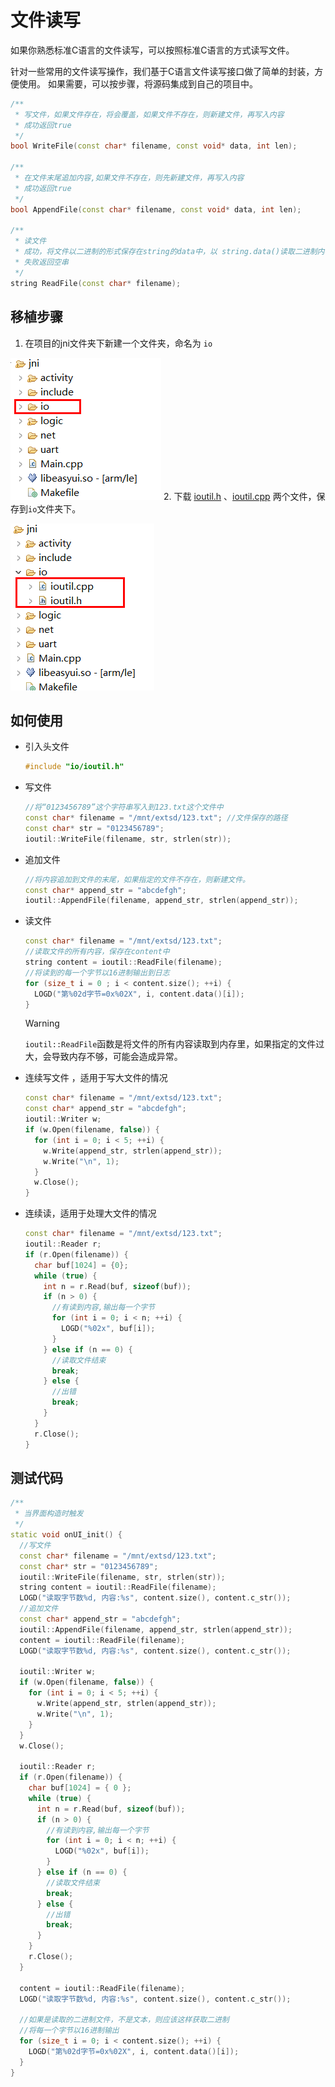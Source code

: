 # 文件读写
如果你熟悉标准C语言的文件读写，可以按照标准C语言的方式读写文件。   

针对一些常用的文件读写操作，我们基于C语言文件读写接口做了简单的封装，方便使用。 如果需要，可以按步骤，将源码集成到自己的项目中。


```c++
/**
 * 写文件，如果文件存在，将会覆盖，如果文件不存在，则新建文件，再写入内容
 * 成功返回true
 */
bool WriteFile(const char* filename, const void* data, int len);

/**
 * 在文件末尾追加内容,如果文件不存在，则先新建文件，再写入内容
 * 成功返回true
 */
bool AppendFile(const char* filename, const void* data, int len);

/**
 * 读文件
 * 成功，将文件以二进制的形式保存在string的data中，以 string.data()读取二进制内容
 * 失败返回空串
 */
string ReadFile(const char* filename);
```

## 移植步骤  
1. 在项目的jni文件夹下新建一个文件夹，命名为 `io`  
    
  ![](assets/create_io_folder.png)
2. 下载 [ioutil.h](https://docs.flythings.cn/src/io/ioutil.h) 、[ioutil.cpp](https://docs.flythings.cn/src/io/ioutil.cpp) 两个文件，保存到`io`文件夹下。  

  ![](assets/ioutil.png)  

## 如何使用 
* 引入头文件 
  ```c++
  #include "io/ioutil.h"
  ```
* 写文件  
  ```c++
  //将“0123456789”这个字符串写入到123.txt这个文件中
  const char* filename = "/mnt/extsd/123.txt"; //文件保存的路径
  const char* str = "0123456789";
  ioutil::WriteFile(filename, str, strlen(str));
  ```

* 追加文件
  ```c++
  //将内容追加到文件的末尾，如果指定的文件不存在，则新建文件。
  const char* append_str = "abcdefgh";
  ioutil::AppendFile(filename, append_str, strlen(append_str));
  ```
  
* 读文件
  ```c++
  const char* filename = "/mnt/extsd/123.txt";
  //读取文件的所有内容，保存在content中
  string content = ioutil::ReadFile(filename);
  //将读到的每一个字节以16进制输出到日志
  for (size_t i = 0 ; i < content.size(); ++i) {
    LOGD("第%02d字节=0x%02X", i, content.data()[i]);
  }
  ```
  > [!Warning]
  > `ioutil::ReadFile`函数是将文件的所有内容读取到内存里，如果指定的文件过大，会导致内存不够，可能会造成异常。


* 连续写文件 ，适用于写大文件的情况
  ```c++
  const char* filename = "/mnt/extsd/123.txt";
  const char* append_str = "abcdefgh";
  ioutil::Writer w;
  if (w.Open(filename, false)) {
    for (int i = 0; i < 5; ++i) {
      w.Write(append_str, strlen(append_str));
      w.Write("\n", 1);
    }
    w.Close();
  }
  ```

* 连续读，适用于处理大文件的情况
  ```c++
  const char* filename = "/mnt/extsd/123.txt";
  ioutil::Reader r;
  if (r.Open(filename)) {
    char buf[1024] = {0};
    while (true) {
      int n = r.Read(buf, sizeof(buf));
      if (n > 0) {
        //有读到内容,输出每一个字节
        for (int i = 0; i < n; ++i) {
          LOGD("%02x", buf[i]);
        }
      } else if (n == 0) {
        //读取文件结束
        break;
      } else {
        //出错
        break;
      }
    }
    r.Close();
  }
  ```



## 测试代码  
```c++
/**
 * 当界面构造时触发
 */
static void onUI_init() {
  //写文件
  const char* filename = "/mnt/extsd/123.txt";
  const char* str = "0123456789";
  ioutil::WriteFile(filename, str, strlen(str));
  string content = ioutil::ReadFile(filename);
  LOGD("读取字节数%d, 内容:%s", content.size(), content.c_str());
  //追加文件
  const char* append_str = "abcdefgh";
  ioutil::AppendFile(filename, append_str, strlen(append_str));
  content = ioutil::ReadFile(filename);
  LOGD("读取字节数%d, 内容:%s", content.size(), content.c_str());

  ioutil::Writer w;
  if (w.Open(filename, false)) {
    for (int i = 0; i < 5; ++i) {
      w.Write(append_str, strlen(append_str));
      w.Write("\n", 1);
    }
  }
  w.Close();

  ioutil::Reader r;
  if (r.Open(filename)) {
    char buf[1024] = { 0 };
    while (true) {
      int n = r.Read(buf, sizeof(buf));
      if (n > 0) {
        //有读到内容,输出每一个字节
        for (int i = 0; i < n; ++i) {
          LOGD("%02x", buf[i]);
        }
      } else if (n == 0) {
        //读取文件结束
        break;
      } else {
        //出错
        break;
      }
    }
    r.Close();
  }

  content = ioutil::ReadFile(filename);
  LOGD("读取字节数%d, 内容:%s", content.size(), content.c_str());

  //如果是读取的二进制文件，不是文本，则应该这样获取二进制
  //将每一个字节以16进制输出
  for (size_t i = 0; i < content.size(); ++i) {
    LOGD("第%02d字节=0x%02X", i, content.data()[i]);
  }
}
```